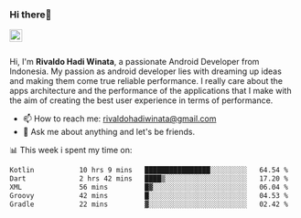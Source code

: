 ### Hi there👋
<a href="https://www.linkedin.com/in/rivaldohadiwinata/">
  <img align="left" alt="Rivaldo's LinkedIN" width="22px" src="https://upload.wikimedia.org/wikipedia/commons/8/81/LinkedIn_icon.svg" />
</a>

<br/>
<br/>

Hi, I'm **Rivaldo Hadi Winata**, a passionate Android Developer from Indonesia. 
My passion as android developer lies with dreaming up ideas and making them come true reliable performance. 
I really care about the apps architecture and the performance of the applications that I make with the aim of creating the best user experience in terms of performance.

- 📫 How to reach me: [rivaldohadiwinata@gmail.com](mailto:rivaldohadiwinata@gmail.com)
- 💬 Ask me about anything and let's be friends.

📊 This week i spent my time on:


<!--START_SECTION:waka-->

```txt
Kotlin           10 hrs 9 mins   ████████████████░░░░░░░░░   64.54 %
Dart             2 hrs 42 mins   ████▒░░░░░░░░░░░░░░░░░░░░   17.20 %
XML              56 mins         █▓░░░░░░░░░░░░░░░░░░░░░░░   06.04 %
Groovy           42 mins         █░░░░░░░░░░░░░░░░░░░░░░░░   04.53 %
Gradle           22 mins         ▓░░░░░░░░░░░░░░░░░░░░░░░░   02.42 %
```

<!--END_SECTION:waka-->


<!--- 🔭 I’m currently working on Management Order Depot Acun -->

<!--
**rivaldotjioe/rivaldotjioe** is a ✨ _special_ ✨ repository because its `README.md` (this file) appears on your GitHub profile.

Here are some ideas to get you started:

- 🔭 I’m currently working on ...
- 🌱 I’m currently learning ...
- 👯 I’m looking to collaborate on ...
- 🤔 I’m looking for help with ...
- 💬 Ask me about ...
- 📫 How to reach me: ...
- 😄 Pronouns: ...
- ⚡ Fun fact: ...
-->
